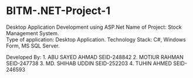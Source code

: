# BITM-.NET-Project-1
Desktop Application Development using ASP.Net
Name of Project:  Stock Management System.  
Type of application: Desktop Application. 
Technology Stack: C#, Windows Form, MS SQL Server.

Developed By:
            1. ABU SAYED AHMAD   SEID-248842
            2. MOTIUR RAHMAN     SEID-247738
            3. MD. SHIHAB UDDIN  SEID-252203
            4. TUHIN AHMED       SEID-246593
